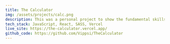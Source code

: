 ```yaml
---
title: The Calculator
img: /assets/projects/calc.png
description: This was a personal project to show the fundamental skills of React and JavaScript
tech_stack: JavaScript, React, SASS, Vercel
live_site: https://the-calculator.vercel.app/
github_code: https://github.com/Vippsi/TheCalculator
---
```

